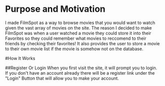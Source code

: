 # Purpose and Motivation
I made FilmSpot as a way to browse movies that you would want to watch given the vast array of movies on the site. The reason I decided to make FilmSpot was when a user watched a movie they could store it into their Favorites so they could remember what movies to reccomend to their friends by checking their favorites! It also provides the user to store a movie to their own movie list if the movie is somehow not on the database.

#How It Works

##Register Or Login
When you first visit the site, it will prompt you to login. If you don't have an account already there will be a register link under the "Login" Button that will allow you to make your account.
